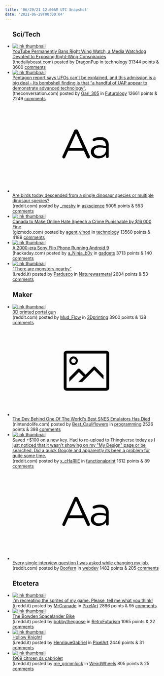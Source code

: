 ```yaml
---
title: '06/29/21 12:00AM UTC Snapshot'
date: '2021-06-29T00:00:04'
---
```

<ul>
<h2>Sci/Tech</h2>

<li><a href='https://www.thedailybeast.com/youtube-permanently-bans-right-wing-watch-a-media-watchdog-devoted-to-exposing-right-wing-conspiracies'><img src='https://a.thumbs.redditmedia.com/qvLxzEOqnV79jA45sFn3L5lvfR-ujoZaMA1nSdDK-G4.jpg' alt='link thumbnail'></a><div><div class='linkTitle'><a href='https://www.thedailybeast.com/youtube-permanently-bans-right-wing-watch-a-media-watchdog-devoted-to-exposing-right-wing-conspiracies'>YouTube Permanently Bans Right Wing Watch, a Media Watchdog Devoted to Exposing Right-Wing Conspiracies</a></div>(thedailybeast.com) posted by <a href='https://www.reddit.com/user/DragonPup'>DragonPup</a> in <a href='https://www.reddit.com/r/technology'>technology</a> 31344 points & 3600 <a href='https://www.reddit.com/r/technology/comments/o9oox0/youtube_permanently_bans_right_wing_watch_a_media/'>comments</a></div></li>

<li><a href='https://theconversation.com/pentagon-report-says-ufos-cant-be-explained-and-this-admission-is-a-big-deal-161806'><img src='https://b.thumbs.redditmedia.com/iupWyi9v2XWuWtxiKjwBhL0aa_PAPGpR-UeayrThVEM.jpg' alt='link thumbnail'></a><div><div class='linkTitle'><a href='https://theconversation.com/pentagon-report-says-ufos-cant-be-explained-and-this-admission-is-a-big-deal-161806'>Pentagon report says UFOs can't be explained, and this admission is a big deal - Its bombshell finding is that “a handful of UAP appear to demonstrate advanced technology”.</a></div>(theconversation.com) posted by <a href='https://www.reddit.com/user/Gari_305'>Gari_305</a> in <a href='https://www.reddit.com/r/Futurology'>Futurology</a> 12661 points & 2249 <a href='https://www.reddit.com/r/Futurology/comments/o9i9so/pentagon_report_says_ufos_cant_be_explained_and/'>comments</a></div></li>

<li><a href='https://www.reddit.com/r/askscience/comments/o9aalo/are_birds_today_descended_from_a_single_dinosaur/'><svg version='1.1' viewBox='-34 -12 104 64' preserveAspectRatio='xMidYMid slice' xmlns='http://www.w3.org/2000/svg' xmlns:xlink='http://www.w3.org/1999/xlink'>
    <title>text link thumbnail</title>
    <path d='M12.19,8.84a1.45,1.45,0,0,0-1.4-1h-.12a1.46,1.46,0,0,0-1.42,1L1.14,26.56a1.29,1.29,0,0,0-.14.59,1,1,0,0,0,1,1,1.12,1.12,0,0,0,1.08-.77l2.08-4.65h11l2.08,4.59a1.24,1.24,0,0,0,1.12.83,1.08,1.08,0,0,0,1.08-1.08,1.64,1.64,0,0,0-.14-.57ZM6.08,20.71l4.59-10.22,4.6,10.22Z'>
    </path>
    <path d='M32.24,14.78A6.35,6.35,0,0,0,27.6,13.2a11.36,11.36,0,0,0-4.7,1,1,1,0,0,0-.58.89,1,1,0,0,0,.94.92,1.23,1.23,0,0,0,.39-.08,8.87,8.87,0,0,1,3.72-.81c2.7,0,4.28,1.33,4.28,3.92v.5a15.29,15.29,0,0,0-4.42-.61c-3.64,0-6.14,1.61-6.14,4.64v.05c0,2.95,2.7,4.48,5.37,4.48a6.29,6.29,0,0,0,5.19-2.48V26.9a1,1,0,0,0,1,1,1,1,0,0,0,1-1.06V19A5.71,5.71,0,0,0,32.24,14.78Zm-.56,7.7c0,2.28-2.17,3.89-4.81,3.89-1.94,0-3.61-1.06-3.61-2.86v-.06c0-1.8,1.5-3,4.2-3a15.2,15.2,0,0,1,4.22.61Z'>
    </path>
    </svg></a><div><div class='linkTitle'><a href='https://www.reddit.com/r/askscience/comments/o9aalo/are_birds_today_descended_from_a_single_dinosaur/'>Are birds today descended from a single dinosaur species or multiple dinosaur species?</a></div>(reddit.com) posted by <a href='https://www.reddit.com/user/_meshy'>_meshy</a> in <a href='https://www.reddit.com/r/askscience'>askscience</a> 5005 points & 553 <a href='https://www.reddit.com/r/askscience/comments/o9aalo/are_birds_today_descended_from_a_single_dinosaur/'>comments</a></div></li>

<li><a href='https://gizmodo.com/canada-to-make-online-hate-speech-a-crime-punishable-by-1847163213'><img src='https://a.thumbs.redditmedia.com/YN2YBKx_h4kE-vF1G7FFNIihu6Rc47AMgHBvCkeuoS4.jpg' alt='link thumbnail'></a><div><div class='linkTitle'><a href='https://gizmodo.com/canada-to-make-online-hate-speech-a-crime-punishable-by-1847163213'>Canada to Make Online Hate Speech a Crime Punishable by $16,000 Fine</a></div>(gizmodo.com) posted by <a href='https://www.reddit.com/user/agent_vinod'>agent_vinod</a> in <a href='https://www.reddit.com/r/technology'>technology</a> 13560 points & 4189 <a href='https://www.reddit.com/r/technology/comments/o9dt5r/canada_to_make_online_hate_speech_a_crime/'>comments</a></div></li>

<li><a href='https://hackaday.com/2021/06/28/a-phone-that-old-shouldnt-be-running-android/'><img src='https://b.thumbs.redditmedia.com/1xXajhTIY7I6OQ0vffVVvcZC-mbH-pn_4umaG-vuelQ.jpg' alt='link thumbnail'></a><div><div class='linkTitle'><a href='https://hackaday.com/2021/06/28/a-phone-that-old-shouldnt-be-running-android/'>A 2000-era Sony Flip Phone Running Android 9</a></div>(hackaday.com) posted by <a href='https://www.reddit.com/user/a_Ninja_b0y'>a_Ninja_b0y</a> in <a href='https://www.reddit.com/r/gadgets'>gadgets</a> 3713 points & 140 <a href='https://www.reddit.com/r/gadgets/comments/o9l74y/a_2000era_sony_flip_phone_running_android_9/'>comments</a></div></li>

<li><a href='https://i.redd.it/n0xse0sv6x771.jpg'><img src='https://b.thumbs.redditmedia.com/em_-HxGJGS35CezmesZzE9vjC_bPlax-wslWohSYpPM.jpg' alt='link thumbnail'></a><div><div class='linkTitle'><a href='https://i.redd.it/n0xse0sv6x771.jpg'>"There are monsters nearby"</a></div>(i.redd.it) posted by <a href='https://www.reddit.com/user/Pardusco'>Pardusco</a> in <a href='https://www.reddit.com/r/Naturewasmetal'>Naturewasmetal</a> 2604 points & 53 <a href='https://www.reddit.com/r/Naturewasmetal/comments/o9bcoo/there_are_monsters_nearby/'>comments</a></div></li>

<h2>Maker</h2>

<li><a href='https://www.reddit.com/gallery/o9lkgz'><img src='https://b.thumbs.redditmedia.com/z7Q2rnvAgPL332xynOfiuUHCUEKB4YhaxgmOQvR2whU.jpg' alt='link thumbnail'></a><div><div class='linkTitle'><a href='https://www.reddit.com/gallery/o9lkgz'>3D printed portal gun</a></div>(reddit.com) posted by <a href='https://www.reddit.com/user/Mud_Flow'>Mud_Flow</a> in <a href='https://www.reddit.com/r/3Dprinting'>3Dprinting</a> 3900 points & 138 <a href='https://www.reddit.com/r/3Dprinting/comments/o9lkgz/3d_printed_portal_gun/'>comments</a></div></li>

<li><a href='https://www.nintendolife.com/news/2021/06/the_dev_behind_one_of_the_worlds_best_snes_emulators_has_died'><svg version='1.1' viewBox='-34 -14 104 64' preserveAspectRatio='xMidYMid meet' xmlns='http://www.w3.org/2000/svg' xmlns:xlink='http://www.w3.org/1999/xlink'>
    <title>link thumbnail</title>
    <path d='M32,4H4A2,2,0,0,0,2,6V30a2,2,0,0,0,2,2H32a2,2,0,0,0,2-2V6A2,2,0,0,0,32,4ZM4,30V6H32V30Z'></path>
    <path d='M8.92,14a3,3,0,1,0-3-3A3,3,0,0,0,8.92,14Zm0-4.6A1.6,1.6,0,1,1,7.33,11,1.6,1.6,0,0,1,8.92,9.41Z'></path>
    <path d='M22.78,15.37l-5.4,5.4-4-4a1,1,0,0,0-1.41,0L5.92,22.9v2.83l6.79-6.79L16,22.18l-3.75,3.75H15l8.45-8.45L30,24V21.18l-5.81-5.81A1,1,0,0,0,22.78,15.37Z'></path>
    </svg></a><div><div class='linkTitle'><a href='https://www.nintendolife.com/news/2021/06/the_dev_behind_one_of_the_worlds_best_snes_emulators_has_died'>The Dev Behind One Of The World's Best SNES Emulators Has Died</a></div>(nintendolife.com) posted by <a href='https://www.reddit.com/user/Best_Cauliflowers'>Best_Cauliflowers</a> in <a href='https://www.reddit.com/r/programming'>programming</a> 2526 points & 398 <a href='https://www.reddit.com/r/programming/comments/o9g8vr/the_dev_behind_one_of_the_worlds_best_snes/'>comments</a></div></li>

<li><a href='https://www.reddit.com/gallery/o9g8vj'><img src='https://b.thumbs.redditmedia.com/IdMHOHHJVChi31jhR-J7xt2tvhAXWyBSxAX5_nS6kuE.jpg' alt='link thumbnail'></a><div><div class='linkTitle'><a href='https://www.reddit.com/gallery/o9g8vj'>Saved +$100 on a new key. Had to re-upload to Thingiverse today as I just noticed that it wasn't showing on my "My Design" page or be searched. Did a quick Google and apparently its been a problem for quite some time.</a></div>(reddit.com) posted by <a href='https://www.reddit.com/user/x_cHaRliE'>x_cHaRliE</a> in <a href='https://www.reddit.com/r/functionalprint'>functionalprint</a> 1612 points & 89 <a href='https://www.reddit.com/r/functionalprint/comments/o9g8vj/saved_100_on_a_new_key_had_to_reupload_to/'>comments</a></div></li>

<li><a href='https://www.reddit.com/r/webdev/comments/o9jp8e/every_single_interview_question_i_was_asked_while/'><svg version='1.1' viewBox='-34 -12 104 64' preserveAspectRatio='xMidYMid slice' xmlns='http://www.w3.org/2000/svg' xmlns:xlink='http://www.w3.org/1999/xlink'>
    <title>text link thumbnail</title>
    <path d='M12.19,8.84a1.45,1.45,0,0,0-1.4-1h-.12a1.46,1.46,0,0,0-1.42,1L1.14,26.56a1.29,1.29,0,0,0-.14.59,1,1,0,0,0,1,1,1.12,1.12,0,0,0,1.08-.77l2.08-4.65h11l2.08,4.59a1.24,1.24,0,0,0,1.12.83,1.08,1.08,0,0,0,1.08-1.08,1.64,1.64,0,0,0-.14-.57ZM6.08,20.71l4.59-10.22,4.6,10.22Z'>
    </path>
    <path d='M32.24,14.78A6.35,6.35,0,0,0,27.6,13.2a11.36,11.36,0,0,0-4.7,1,1,1,0,0,0-.58.89,1,1,0,0,0,.94.92,1.23,1.23,0,0,0,.39-.08,8.87,8.87,0,0,1,3.72-.81c2.7,0,4.28,1.33,4.28,3.92v.5a15.29,15.29,0,0,0-4.42-.61c-3.64,0-6.14,1.61-6.14,4.64v.05c0,2.95,2.7,4.48,5.37,4.48a6.29,6.29,0,0,0,5.19-2.48V26.9a1,1,0,0,0,1,1,1,1,0,0,0,1-1.06V19A5.71,5.71,0,0,0,32.24,14.78Zm-.56,7.7c0,2.28-2.17,3.89-4.81,3.89-1.94,0-3.61-1.06-3.61-2.86v-.06c0-1.8,1.5-3,4.2-3a15.2,15.2,0,0,1,4.22.61Z'>
    </path>
    </svg></a><div><div class='linkTitle'><a href='https://www.reddit.com/r/webdev/comments/o9jp8e/every_single_interview_question_i_was_asked_while/'>Every single interview question I was asked while changing my job.</a></div>(reddit.com) posted by <a href='https://www.reddit.com/user/Boofern'>Boofern</a> in <a href='https://www.reddit.com/r/webdev'>webdev</a> 1482 points & 205 <a href='https://www.reddit.com/r/webdev/comments/o9jp8e/every_single_interview_question_i_was_asked_while/'>comments</a></div></li>

<h2>Etcetera</h2>

<li><a href='https://i.redd.it/ehwrxx2701871.gif'><img src='https://a.thumbs.redditmedia.com/mmYV9-dUdQf_ebYxe9nnm-V67sUE53grQGgYTHiZnx4.jpg' alt='link thumbnail'></a><div><div class='linkTitle'><a href='https://i.redd.it/ehwrxx2701871.gif'>I'm recreating the sprites of my game. Please, tell me what you think!</a></div>(i.redd.it) posted by <a href='https://www.reddit.com/user/MrGranade'>MrGranade</a> in <a href='https://www.reddit.com/r/PixelArt'>PixelArt</a> 2886 points & 95 <a href='https://www.reddit.com/r/PixelArt/comments/o9mqp8/im_recreating_the_sprites_of_my_game_please_tell/'>comments</a></div></li>

<li><a href='https://i.redd.it/pocgcasdb1871.png'><img src='https://b.thumbs.redditmedia.com/osBM4Aoa5nImqs6NSDdr7lUhXyWOhbW2PJ4uUnTbtps.jpg' alt='link thumbnail'></a><div><div class='linkTitle'><a href='https://i.redd.it/pocgcasdb1871.png'>The Bowden Spacelander Bike</a></div>(i.redd.it) posted by <a href='https://www.reddit.com/user/bobbythegoose'>bobbythegoose</a> in <a href='https://www.reddit.com/r/RetroFuturism'>RetroFuturism</a> 1065 points & 22 <a href='https://www.reddit.com/r/RetroFuturism/comments/o9o1qm/the_bowden_spacelander_bike/'>comments</a></div></li>

<li><a href='https://i.redd.it/9yeap77xzz771.png'><img src='https://b.thumbs.redditmedia.com/dTU4cUKsZLCUJqQsIrLrzwg00dViRXQWahUux3XJ1BM.jpg' alt='link thumbnail'></a><div><div class='linkTitle'><a href='https://i.redd.it/9yeap77xzz771.png'>Hollow Knight!</a></div>(i.redd.it) posted by <a href='https://www.reddit.com/user/HenriqueGabriel'>HenriqueGabriel</a> in <a href='https://www.reddit.com/r/PixelArt'>PixelArt</a> 2446 points & 31 <a href='https://www.reddit.com/r/PixelArt/comments/o9j0hc/hollow_knight/'>comments</a></div></li>

<li><a href='https://i.redd.it/baztbwqjn0871.jpg'><img src='https://b.thumbs.redditmedia.com/6wzo5RxKPN9jEuv2MOf5SDzUWcqOY7ZvK7znXC39pRc.jpg' alt='link thumbnail'></a><div><div class='linkTitle'><a href='https://i.redd.it/baztbwqjn0871.jpg'>1969 citroen ds cabriolet</a></div>(i.redd.it) posted by <a href='https://www.reddit.com/user/me_grimmlock'>me_grimmlock</a> in <a href='https://www.reddit.com/r/WeirdWheels'>WeirdWheels</a> 805 points & 25 <a href='https://www.reddit.com/r/WeirdWheels/comments/o9lams/1969_citroen_ds_cabriolet/'>comments</a></div></li>

</ul>
